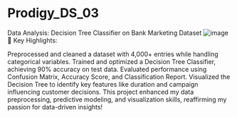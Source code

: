 # Prodigy_DS_03
Data Analysis: Decision Tree Classifier on Bank Marketing Dataset 
![image](https://github.com/user-attachments/assets/655cf076-5a39-4576-87cf-bf74620c5633)
🔑 Key Highlights:

Preprocessed and cleaned a dataset with 4,000+ entries while handling categorical variables.
Trained and optimized a Decision Tree Classifier, achieving 90% accuracy on test data.
Evaluated performance using Confusion Matrix, Accuracy Score, and Classification Report.
Visualized the Decision Tree to identify key features like duration and campaign influencing customer decisions.
This project enhanced my data preprocessing, predictive modeling, and visualization skills, reaffirming my passion for data-driven insights!

